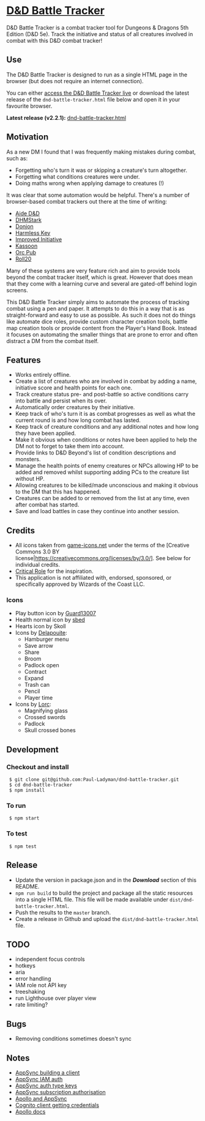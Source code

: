 # [D&D Battle Tracker](http://dndbattletracker.com/)

D&D Battle Tracker is a combat tracker tool for Dungeons & Dragons 5th Edition (D&D 5e). Track the initiative and status of all creatures involved in combat with this D&D combat tracker!

## Use

The D&D Battle Tracker is designed to run as a single HTML page in the browser (but does not require an internet connection).

You can either [access the D&D Battle Tracker live](http://dndbattletracker.com/) or download the latest release of the `dnd-battle-tracker.html` file below and open it in your favourite browser.

**Latest release (v2.2.1):** [dnd-battle-tracker.html](https://github.com/Paul-Ladyman/dnd-battle-tracker/releases/download/v2.2.1/dnd-battle-tracker.html)

## Motivation

As a new DM I found that I was frequently making mistakes during combat, such as:

* Forgetting who's turn it was or skipping a creature's turn altogether.
* Forgetting what conditions creatures were under.
* Doing maths wrong when applying damage to creatures (!)

It was clear that some automation would be helpful. There's a number of browser-based combat trackers out there at the time of writing:

* [Aide D&D](https://www.aidedd.org/dnd-tracker/index.php?l=1)
* [DHMStark](http://dhmstark.co.uk/rpgs/encounter-tracker/)
* [Donjon](https://donjon.bin.sh/5e/initiative/)
* [Harmless Key](https://harmlesskey.com/)
* [Improved Initiative](https://www.improved-initiative.com/)
* [Kassoon](https://www.kassoon.com/dnd/combat-tracker/)
* [Orc Pub](https://www.orcpub2.com/)
* [Roll20](https://app.roll20.net/sessions/new)

Many of these systems are very feature rich and aim to provide tools beyond the combat tracker itself, which is great. However that does mean that they come with a learning curve and several are gated-off behind login screens.

This D&D Battle Tracker simply aims to automate the process of tracking combat using a pen and paper. It attempts to do this in a way that is as straight-forward and easy to use as possible. As such it does not do things like automate dice roles, provide custom character creation tools, battle map creation tools or provide content from the Player's Hand Book. Instead it focuses on automating the smaller things that are prone to error and often distract a DM from the combat itself.

## Features

* Works entirely offline.
* Create a list of creatures who are involved in combat by adding a name, initiative score and health points for each one.
* Track creature status pre- and post-battle so active conditions carry into battle and persist when its over.
* Automatically order creatures by their initiative.
* Keep track of who's turn it is as combat progresses as well as what the current round is and how long combat has lasted.
* Keep track of creature conditions and any additional notes and how long they have been applied.
* Make it obvious when conditions or notes have been applied to help the DM not to forget to take them into account.
* Provide links to D&D Beyond's list of condition descriptions and monsters.
* Manage the health points of enemy creatures or NPCs allowing HP to be added and removed whilst supporting adding PCs to the creature list without HP.
* Allowing creatures to be killed/made unconscious and making it obvious to the DM that this has happened.
* Creatures can be added to or removed from the list at any time, even after combat has started.
* Save and load battles in case they continue into another session.

## Credits

* All icons taken from [game-icons.net](https://game-icons.net/) under the terms of the [Creative Commons 3.0 BY license|https://creativecommons.org/licenses/by/3.0/]. See below for individual credits.
* [Critical Role](https://www.youtube.com/channel/UCpXBGqwsBkpvcYjsJBQ7LEQ) for the inspiration.
* This application is not affiliated with, endorsed, sponsored, or specifically approved by Wizards of the Coast LLC.

### Icons

* Play button icon by [Guard13007](https://guard13007.com/)
* Health normal icon by [sbed](https://opengameart.org/content/95-game-icons)
* Hearts icon by Skoll
* Icons by [Delapouite](https://delapouite.com/):
  * Hamburger menu
  * Save arrow
  * Share
  * Broom
  * Padlock open
  * Contract
  * Expand
  * Trash can
  * Pencil
  * Player time
* Icons by [Lorc](http://lorcblog.blogspot.com/):
  * Magnifying glass
  * Crossed swords
  * Padlock
  * Skull crossed bones

## Development

### Checkout and install

     $ git clone git@github.com:Paul-Ladyman/dnd-battle-tracker.git
     $ cd dnd-battle-tracker
     $ npm install

### To run

     $ npm start

### To test

     $ npm test

## Release

- Update the version in package.json and in the ***Download*** section of this README.
- `npm run build` to build the project and package all the static resources into a single HTML file. This file will be made available under `dist/dnd-battle-tracker.html`.
- Push the results to the `master` branch.
- Create a release in Github and upload the `dist/dnd-battle-tracker.html` file.

## TODO
* independent focus controls
* hotkeys
* aria
* error handling
* IAM role not API key
* treeshaking
* run Lighthouse over player view
* rate limiting?

## Bugs
* Removing conditions sometimes doesn't sync

## Notes
* [AppSync building a client](https://docs.aws.amazon.com/appsync/latest/devguide/building-a-client-app-node.html)
* [AppSync IAM auth](https://docs.aws.amazon.com/appsync/latest/devguide/security.html#aws-iam-authorization)
* [AppSync auth type keys](https://github.com/awslabs/aws-mobile-appsync-sdk-js/blob/master/packages/aws-appsync-auth-link/src/auth-link.ts)
* [AppSync subscription authorisation](https://docs.aws.amazon.com/appsync/latest/devguide/real-time-websocket-client.html#header-parameter-format-based-on-appsync-api-authorization-mode)
* [Apollo and AppSync](https://github.com/apollographql/apollo-feature-requests/issues/224)
* [Cognito client getting credentials](https://docs.aws.amazon.com/cognito/latest/developerguide/getting-credentials.html)
* [Apollo docs](https://www.apollographql.com/docs/react/data/mutations/)

